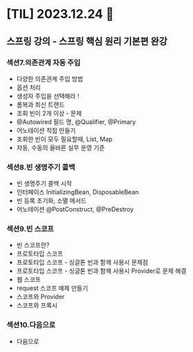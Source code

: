 # [TIL] 2023.12.24 📘

## 스프링 강의 - 스프링 핵심 원리 기본편 완강
  
### 섹션7.의존관계 자동 주입
  * 다양한 의존관계 주입 방법
  * 옵션 처리
  * 생성자 주입을 선택해라 !
  * 롬복과 최신 트랜드
  * 조회 빈이 2개 이상 - 문제
  * @Autowired 필드 명, @Qualifier, @Primary
  * 어노테이션 직접 만들기
  * 조회한 빈이 모두 필요할때, List, Map
  * 자동, 수동의 올바른 실무 운영 기준

### 섹션8.빈 생명주기 콜백
  * 빈 생명주기 콜백 시작
  * 인터페이스 InitializingBean, DisposableBean
  * 빈 등록 초기화, 소멸 메서드
  * 어노테이션 @PostConstruct, @PreDestroy

### 섹션9.빈 스코프
  * 빈 스코프란?
  * 프로토타입 스코프
  * 프로토타입 스코프 - 싱글톤 빈과 함께 사용시 문제점
  * 프로토타입 스코프 - 싱글톤 빈과 함께 사용시 Provider로 문제 해결
  * 웹 스코프
  * request 스코프 예제 만들기
  * 스코프와 Provider
  * 스코프와 프록시

### 섹션10.다음으로
  * 다음으로 


